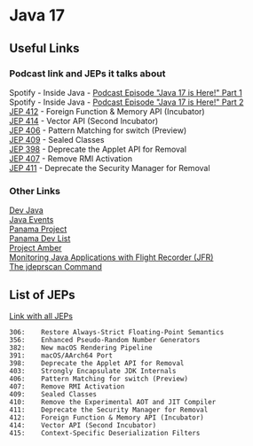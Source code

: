 # Java 17

## Useful Links

### Podcast link and JEPs it talks about

Spotify - Inside Java - [Podcast Episode "Java 17 is Here!" Part 1](https://open.spotify.com/episode/2ZgHN5VLeYWgZdSSa09pW6)  
Spotify - Inside Java - [Podcast Episode "Java 17 is Here!" Part 2](https://open.spotify.com/episode/4Nexa0KhkMpIz8E5i8P95w)  
[JEP 412](https://openjdk.org/jeps/412) - Foreign Function & Memory API (Incubator)  
[JEP 414](https://openjdk.org/jeps/414) - Vector API (Second Incubator)  
[JEP 406](https://openjdk.org/jeps/406) - Pattern Matching for switch (Preview)  
[JEP 409](https://openjdk.org/jeps/409) - Sealed Classes  
[JEP 398](https://openjdk.org/jeps/398) - Deprecate the Applet API for Removal  
[JEP 407](https://openjdk.org/jeps/407) - Remove RMI Activation  
[JEP 411](https://openjdk.org/jeps/411) - Deprecate the Security Manager for Removal  

### Other Links

[Dev Java](https://dev.java/)  
[Java Events](https://dev.java/community/events/)  
[Panama Project](https://openjdk.org/projects/panama/)  
[Panama Dev List](https://mail.openjdk.org/mailman/listinfo/panama-dev)  
[Project Amber](https://openjdk.org/projects/amber/)  
[Monitoring Java Applications with Flight Recorder (JFR)](https://www.baeldung.com/java-flight-recorder-monitoring)  
[The jdeprscan Command](https://docs.oracle.com/en/java/javase/17/docs/specs/man/jdeprscan.html)  

## List of JEPs

[Link with all JEPs](https://openjdk.org/projects/jdk/17/)  

```
306:	Restore Always-Strict Floating-Point Semantics
356:	Enhanced Pseudo-Random Number Generators
382:	New macOS Rendering Pipeline
391:	macOS/AArch64 Port
398:	Deprecate the Applet API for Removal
403:	Strongly Encapsulate JDK Internals
406:	Pattern Matching for switch (Preview)
407:	Remove RMI Activation
409:	Sealed Classes
410:	Remove the Experimental AOT and JIT Compiler
411:	Deprecate the Security Manager for Removal
412:	Foreign Function & Memory API (Incubator)
414:	Vector API (Second Incubator)
415:	Context-Specific Deserialization Filters
```
